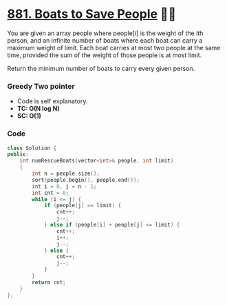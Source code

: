 # [881. Boats to Save People](https://leetcode.com/problems/boats-to-save-people/) 🌟🌟

You are given an array people where people[i] is the weight of the ith person, and an infinite number of boats where each boat can carry a maximum weight of limit. Each boat carries at most two people at the same time, provided the sum of the weight of those people is at most limit.

Return the minimum number of boats to carry every given person.

### Greedy Two pointer

-   Code is self explanatory.
-   **TC: O(N log N)**
-   **SC: O(1)**

### Code

```cpp
class Solution {
public:
    int numRescueBoats(vector<int>& people, int limit)
    {
        int n = people.size();
        sort(people.begin(), people.end());
        int i = 0, j = n - 1;
        int cnt = 0;
        while (i <= j) {
            if (people[j] == limit) {
                cnt++;
                j--;
            } else if (people[i] + people[j] <= limit) {
                cnt++;
                i++;
                j--;
            } else {
                cnt++;
                j--;
            }
        }
        return cnt;
    }
};
```
